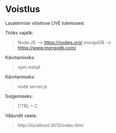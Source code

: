 # Voistlus
Lauatennise võistluse LIVE tulemused.

Tööks vajalik:
> Node.JS --> https://nodejs.org/
> mongoDB --> https://www.mongodb.com/

Käivitamiseks:
> npm install

Käivitamiseks:
> node server.js

Sulgemiseks:
> CTRL + C

Väljundit vaata:
> http://localhost:3012/index.html
